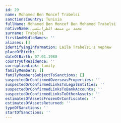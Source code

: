 ```yaml
---
id: 29
name: Mohamed Ben Moncef Trabelsi
sanctionsCountry: Tunisia
fullName: Mohamed Ben Moncef Ben Mohamed Trabelsi
nativeName: محمد بن منصف الطرابلسي
surname: Trabelsi
firstAndMidleNames: ''
aliases: []
identifyingInformation: Laila Trabelsi's nephew
placeOfBirth: ''
dateOfBirth: 07.01.1980
countryOfResidence: ''
corruptionLink: family
familyMembers: []
familyMembersSubjectToSanctions: []
suspectedOrConfirmedOverseasProperties: ''
suspectedOrConfirmedLinksToLegalEntities: ''
suspectedOrConfirmedLinksToBankAccounts: ''
suspectedOrConfirmedLinksToOtherAssets: ''
estimatesOfAssetsFrozenOrConfiscated: ''
estimatesOfAssetsReturned: ''
typeOfSanctions: ''
startOfSanctions: ''
---
```


